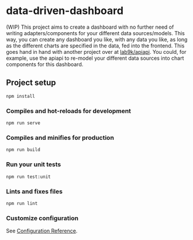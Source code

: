 # data-driven-dashboard

(WIP) This project aims to create a dashboard with no further need of writing adapters/components for your different data sources/models. This way, you can create any dashboard you like, with any data you like, as long as the different charts are specified in the data, fed into the frontend. This goes hand in hand with another project over at [lab9k/apiapi](https://github.com/lab9k/apiapi). You could, for example, use the apiapi to re-model your different data sources into chart components for this dashboard.

## Project setup
```
npm install
```

### Compiles and hot-reloads for development
```
npm run serve
```

### Compiles and minifies for production
```
npm run build
```

### Run your unit tests
```
npm run test:unit
```

### Lints and fixes files
```
npm run lint
```

### Customize configuration
See [Configuration Reference](https://cli.vuejs.org/config/).
